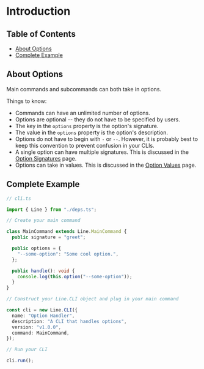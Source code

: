 # Introduction

## Table of Contents

- [About Options](#about-options)
- [Complete Example](#complete-example)

## About Options

Main commands and subcommands can both take in options.

Things to know:

- Commands can have an unlimited number of options.
- Options are optional -- they do not have to be specified by users.
- The key in the `options` property is the option's signature.
- The value in the `options` property is the option's description.
- Options do not have to begin with `-` or `--`. However, it is probably best to
  keep this convention to prevent confusion in your CLIs.
- A single option can have multiple signatures. This is discussed in the
  [Option Signatures](/line/v1.x/tutorials/options/option-signatures) page.
- Options can take in values. This is discussed in the
  [Option Values](/line/v1.x/tutorials/options/option-values) page.

## Complete Example

```typescript
// cli.ts

import { Line } from "./deps.ts";

// Create your main command

class MainCommand extends Line.MainCommand {
  public signature = "greet";

  public options = {
    "--some-option": "Some cool option.",
  };

  public handle(): void {
    console.log(this.option("--some-option"));
  }
}

// Construct your Line.CLI object and plug in your main command

const cli = new Line.CLI({
  name: "Option Handler",
  description: "A CLI that handles options",
  version: "v1.0.0",
  command: MainCommand,
});

// Run your CLI

cli.run();
```
